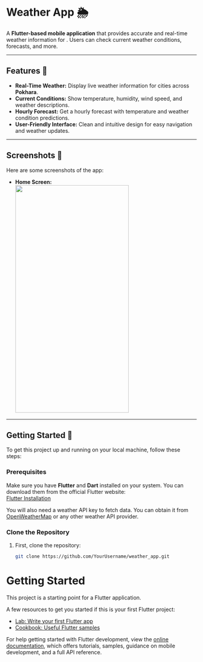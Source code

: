 # Weather App 🌦️

A **Flutter-based mobile application** that provides accurate and real-time weather information for . Users can check current weather conditions, forecasts, and more.

---

## Features 🚀

- **Real-Time Weather:** Display live weather information for cities across **Pokhara**.
- **Current Conditions:** Show temperature, humidity, wind speed, and weather descriptions.
- **Hourly Forecast:** Get a hourly forecast with temperature and weather condition predictions.
- **User-Friendly Interface:** Clean and intuitive design for easy navigation and weather updates.

---

## Screenshots 📸

Here are some screenshots of the app:

- **Home Screen:**  
  <img src="https://via.placeholder.com/300x600?text=Home+Screen" width="300" height="600" />
  

---

## Getting Started 🚗

To get this project up and running on your local machine, follow these steps:

### Prerequisites

Make sure you have **Flutter** and **Dart** installed on your system. You can download them from the official Flutter website:  
[Flutter Installation](https://flutter.dev/docs/get-started/install)

You will also need a weather API key to fetch data. You can obtain it from [OpenWeatherMap](https://openweathermap.org/api) or any other weather API provider.

### Clone the Repository

1. First, clone the repository:
   ```bash
   git clone https://github.com/YourUsername/weather_app.git
# Getting Started

This project is a starting point for a Flutter application.

A few resources to get you started if this is your first Flutter project:

- [Lab: Write your first Flutter app](https://docs.flutter.dev/get-started/codelab)
- [Cookbook: Useful Flutter samples](https://docs.flutter.dev/cookbook)

For help getting started with Flutter development, view the
[online documentation](https://docs.flutter.dev/), which offers tutorials,
samples, guidance on mobile development, and a full API reference.
